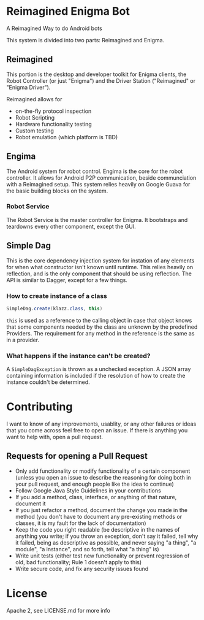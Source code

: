 # Reimagined Enigma Bot
A Reimagined Way to do Android bots

This system is divided into two parts: Reimagined and Enigma.

## Reimagined
This portion is the desktop and developer toolkit for Enigma clients, the Robot Controller (or just "Enigma") and the Driver Station ("Reimagined" or "Enigma Driver"). 

Reimagined allows for
- on-the-fly protocol inspection
- Robot Scripting
- Hardware functionality testing
- Custom testing
- Robot emulation (which platform is TBD)

## Engima
The Android system for robot control. Engima is the core for the robot controller. It allows for Android P2P communication, beside communciation with a Reimagined setup. This system relies heavily on Google Guava for the basic building blocks on the system.

### Robot Service
The Robot Service is the master controller for Enigma. It bootstraps and teardowns every other component, except the GUI.

## Simple Dag
This is the core dependency injection system for instation of any elements for when what constructor isn't known until runtime. This relies heavily on reflection, and is the only component that should be using reflection. The API is similar to Dagger, except for a few things.

### How to create instance of a class
```java
SimpleDag.create(klazz.class, this)
```
```this``` is used as a reference to the calling object in case that object knows that some components needed by the class are unknown by the predefined Providers. The requirement for any method in the reference is the same as in a provider. 

### What happens if the instance can't be created?
A ```SimpleDagException``` is thrown as a unchecked exception. A JSON array containing information is included if the resolution of how to create the instance couldn't be determined.

# Contributing
I want to know of any improvements, usablity, or any other failures or ideas that you come across feel free to open an issue.
If there is anything you want to help with, open a pull request.

## Requests for opening a Pull Request
- Only add functionality or modify functionality of a certain component (unless you open an issue to describe the reasoning for doing both in your pull request, and enough people like the idea to continue)
- Follow Google Java Style Guidelines in your contributions
- If you add a method, class, interface, or anything of that nature, document it
- If you just refactor a method, document the change you made in the method (you don't have to document any pre-existing methods or classes, it is my fault for the lack of documentation)
- Keep the code you right readable (be descriptive in the names of anything you write; if you throw an exception, don't say it failed, tell why it failed, being as descriptive as possible, and never saying "a thing", "a module", "a instance", and so forth, tell what "a thing" is)
- Write unit tests (either test new functionality or prevent regression of old, bad functionality; Rule 1 doesn't apply to this)
- Write secure code, and fix any security issues found

# License
Apache 2, see LICENSE.md for more info
